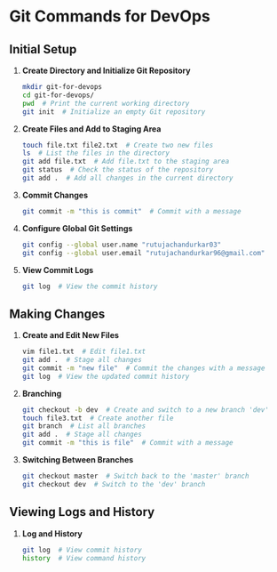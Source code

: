# Git Commands for DevOps

## Initial Setup
1. **Create Directory and Initialize Git Repository**
    ```bash
    mkdir git-for-devops
    cd git-for-devops/
    pwd  # Print the current working directory
    git init  # Initialize an empty Git repository
    ```

2. **Create Files and Add to Staging Area**
    ```bash
    touch file.txt file2.txt  # Create two new files
    ls  # List the files in the directory
    git add file.txt  # Add file.txt to the staging area
    git status  # Check the status of the repository
    git add .  # Add all changes in the current directory
    ```

3. **Commit Changes**
    ```bash
    git commit -m "this is commit"  # Commit with a message
    ```

4. **Configure Global Git Settings**
    ```bash
    git config --global user.name "rutujachandurkar03"
    git config --global user.email "rutujachandurkar96@gmail.com"
    ```

5. **View Commit Logs**
    ```bash
    git log  # View the commit history
    ```

## Making Changes
1. **Create and Edit New Files**
    ```bash
    vim file1.txt  # Edit file1.txt
    git add .  # Stage all changes
    git commit -m "new file"  # Commit the changes with a message
    git log  # View the updated commit history
    ```

2. **Branching**
    ```bash
    git checkout -b dev  # Create and switch to a new branch 'dev'
    touch file3.txt  # Create another file
    git branch  # List all branches
    git add .  # Stage all changes
    git commit -m "this is file"  # Commit with a message
    ```

3. **Switching Between Branches**
    ```bash
    git checkout master  # Switch back to the 'master' branch
    git checkout dev  # Switch to the 'dev' branch
    ```

## Viewing Logs and History
1. **Log and History**
    ```bash
    git log  # View commit history
    history  # View command history
    ```
